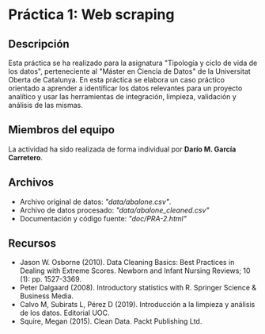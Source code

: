# Práctica 1: Web scraping

## Descripción

Esta práctica se ha realizado para la asignatura "Tipología y ciclo de vida de los datos", perteneciente al "Máster en Ciencia de Datos" de la Universitat Oberta de Catalunya. En esta práctica se elabora un caso práctico orientado a aprender a identificar los datos relevantes para un proyecto analítico y usar las herramientas de integración, limpieza, validación y análisis de las mismas.

## Miembros del equipo

La actividad ha sido realizada de forma individual por **Darío M. García Carretero**.

## Archivos

* Archivo original de datos: _"data/abalone.csv"_.
* Archivo de datos procesado: _"data/abalone_cleaned.csv"_
* Documentación y código fuente: _"doc/PRA-2.html"_

## Recursos

* Jason W. Osborne (2010). Data Cleaning Basics: Best Practices in Dealing with Extreme Scores. Newborn and Infant Nursing Reviews; 10 (1): pp. 1527-3369.
* Peter Dalgaard (2008). Introductory statistics with R. Springer Science & Business Media.
* Calvo M, Subirats L, Pérez D (2019). Introducción a la limpieza y análisis de los datos. Editorial UOC.
* Squire, Megan (2015). Clean Data. Packt Publishing Ltd.
